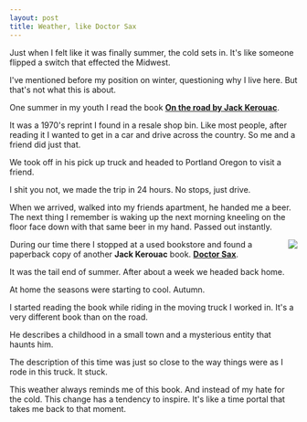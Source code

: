 ```yaml
---
layout: post
title: Weather, like Doctor Sax
---
```

Just when I felt like it was finally summer, the cold sets in. It's like someone flipped a switch that effected the Midwest. 

I've mentioned before my position on winter, questioning why I live here. But that's not what this is about.

One summer in my youth I read the book <a href="https://amzn.to/1EhtGju">**On the road by Jack Kerouac**</a>.

It was a 1970's reprint I found in a resale shop bin. Like most people, after reading it I wanted to get in a car and drive across the country. So me and a friend did just that. 

We took off in his pick up truck and headed to Portland Oregon to visit a friend. 

I shit you not, we made the trip in 24 hours. No stops, just drive. 

When we arrived, walked into my friends apartment, he handed me a beer. The next thing I remember is waking up the next morning kneeling on the floor face down with that same beer in my hand. Passed out instantly.

<a href="https://www.amazon.com/gp/product/0802130496/ref=as_li_tl?ie=UTF8&camp=1789&creative=390957&creativeASIN=0802130496&linkCode=as2&tag=lorsmus-20&linkId=SMGCAL4ZN3KJF47R"><img border="0" src="https://ws-na.amazon-adsystem.com/widgets/q?_encoding=UTF8&ASIN=0802130496&Format=_SL250_&ID=AsinImage&MarketPlace=US&ServiceVersion=20070822&WS=1&tag=lorsmus-20" style="float: right; margin: 0px 0px 10px 10px;" ></a><img src="https://ir-na.amazon-adsystem.com/e/ir?t=lorsmus-20&l=as2&o=1&a=0802130496" width="1" height="1" border="0" alt="" style="border:none !important; margin:0px !important;" />During our time there I stopped at a used bookstore and found a paperback copy of another **Jack Kerouac** book. <a href="https://amzn.to/1Juyk9P">**Doctor Sax**</a>.

It was the tail end of summer. After about a week we headed back home.

At home the seasons were starting to cool. Autumn.

I started reading the book while riding in the moving truck I worked in. It's a very different book than on the road.

He describes a childhood in a small town and a mysterious entity that haunts him.

The description of this time was just so close to the way things were as I rode in this truck. It stuck. 

This weather always reminds me of this book. And instead of my hate for the cold. This change has a tendency to inspire. It's like a time portal that takes me back to that moment. 
